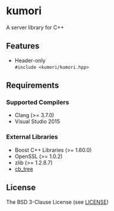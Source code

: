 # kumori
A server library for C++

## Features
- Header-only  
  `#include <kumori/kumori.hpp>`

## Requirements

### Supported Compilers
- Clang (>= 3.7.0)
- Visual Studio 2015

### External Libraries
- Boost C++ Libraries (>= 1.60.0)
- OpenSSL (>= 1.0.2)
- zlib (>= 1.2.8.7)
- [cb_tree](https://github.com/planaria/cb_tree)

## License
The BSD 3-Clause License (see [LICENSE](LICENSE))
